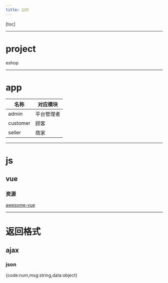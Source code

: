 ```yaml
---
title: 公约
---
```


[toc]

---

# project 

eshop

---

# app

|名称|对应模块|
|-|-|
|admin|平台管理者|
|customer|顾客|
|seller|商家|

---

# js

## vue

### 资源

[awesome-vue](https://github.com/vuejs/awesome-vue#routing)

---

# 返回格式

## ajax 

### json

{code:num,msg:string,data:object}